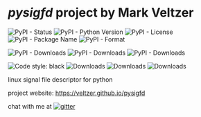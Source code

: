 
# *pysigfd* project by Mark Veltzer

![PyPI - Status](https://img.shields.io/pypi/status/pysigfd)
![PyPI - Python Version](https://img.shields.io/pypi/pyversions/pysigfd)
![PyPI - License](https://img.shields.io/pypi/l/pysigfd)
![PyPI - Package Name](https://img.shields.io/pypi/v/pysigfd)
![PyPI - Format](https://img.shields.io/pypi/format/pysigfd)

![PyPI - Downloads](https://img.shields.io/pypi/dd/pysigfd)
![PyPI - Downloads](https://img.shields.io/pypi/dw/pysigfd)
![PyPI - Downloads](https://img.shields.io/pypi/dm/pysigfd)

![Code style: black](https://img.shields.io/badge/code%20style-black-000000.svg)
![Downloads](https://pepy.tech/badge/pysigfd)
![Downloads](https://pepy.tech/badge/pysigfd/month)
![Downloads](https://pepy.tech/badge/pysigfd/week)



linux signal file descriptor for python

project website: <https://veltzer.github.io/pysigfd>

chat with me at [![gitter](https://badges.gitter.im/Join%20Chat.svg)](https://gitter.im/veltzer/mark.veltzer)


